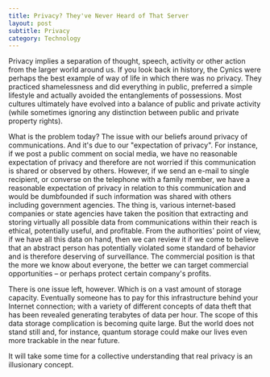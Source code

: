 ```yaml
---
title: Privacy? They've Never Heard of That Server
layout: post
subtitle: Privacy
category: Technology
---
```

Privacy implies a separation of thought, speech, activity or other action from the larger world around us. If you look back in history, the Cynics were perhaps the best example of way of life in which there was no privacy. They practiced shamelessness and did everything in public, preferred a simple lifestyle and actually avoided the entanglements of possessions. Most cultures ultimately have evolved into a balance of public and private activity (while sometimes ignoring any distinction between public and private property rights).

What is the problem today? The issue with our beliefs around privacy of communications. And it's due to our "expectation of privacy". For instance, if we post a public comment on social media, we have no reasonable expectation of privacy and therefore are not worried if this communication is shared or observed by others. However, if we send an e-mail to single recipient, or converse on the telephone with a family member, we have a reasonable expectation of privacy in relation to this communication and would be dumbfounded if such information was shared with others including government agencies. The thing is, various internet-based companies or state agencies have taken the position that extracting and storing virtually all possible data from communications within their reach is ethical, potentially useful, and profitable. From the authorities' point of view, if we have all this data on hand, then we can review it if we come to believe that an abstract person has potentially violated some standard of behavior and is therefore deserving of surveillance. The commercial position is that the more we know about everyone, the better we can target commercial opportunities – or perhaps protect certain company's profits.

There is one issue left, however. Which is on a vast amount of storage capacity. Eventually someone has to pay for this infrastructure behind your Internet connection; with a variety of different concepts of data theft that has been revealed generating terabytes of data per hour. The scope of this data storage complication is becoming quite large. But the world does not stand still and, for instance, quantum storage could make our lives even more trackable in the near future.

It will take some time for a collective understanding that real privacy is an illusionary concept.
